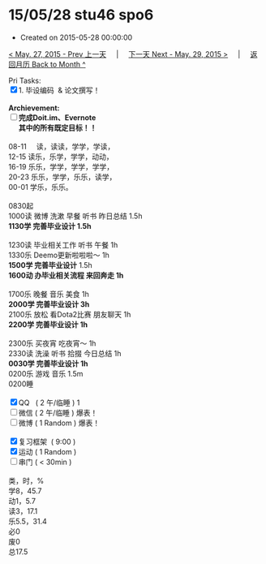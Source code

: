 # 15/05/28 stu46 spo6

- Created on 2015-05-28 00:00:00

[< May. 27, 2015 - Prev 上一天](_archived/lifelogs/2015/05/d27.md) &nbsp; &nbsp; | &nbsp; &nbsp; [下一天 Next - May. 29, 2015 >](_archived/lifelogs/2015/05/d29.md) &nbsp; &nbsp; |  &nbsp; &nbsp; [返回月历 Back to Month ^](_archived/lifelogs/2015/05/index.md)
<br/><div>Pri Tasks:<br clear="none"/><input type="checkbox" checked="true" />1. 毕设编码  & 论文撰写！</div><div><br clear="none"/></div><div><strong>Archievement:</strong></div><div><strong><input type="checkbox" />完成Doit.im、</strong><strong>Evernote</strong></div><div><strong>      其中的</strong><strong>所有</strong><strong>既定目标！！</strong></div><div><div><br clear="none"/></div>08-11     读，读读，学学，学读，</div><div>12-15 读乐，乐学，学学，动动，<br clear="none"/>16-19 乐乐，学学，学学，学学，<br clear="none"/>20-23 乐乐，学学，乐乐，读学，</div><div><div>00-01 学乐，乐乐。</div><div><br clear="none"/></div>0830起<br clear="none"/>1000读 微博 洗漱 早餐 听书 昨日总结 1.5h</div><div><strong>1130学</strong><strong> 完善毕业设计</strong><strong> 1.5h</strong></div><div><div><br clear="none"/></div>1230读 毕业相关工作 听书 午餐 1h</div><div>1330乐 Deemo更新啦啦啦～ 1h</div><div><strong>1500学 完善毕业设计</strong> 1.5h<div><strong>1600动 办毕业相关流程 来回奔走 1h</strong></div></div><div><br clear="none"/></div><div>1700乐 晚餐 音乐 美食 1h</div><div><strong>2000学 完善毕业设计 3h</strong><div>2100乐 放松 看Dota2比赛 朋友聊天 1h</div><div><strong>2200学 完善毕业设计 1h</strong></div><div><br clear="none"/></div><div>2300乐 买夜宵 吃夜宵～ 1h</div>2330读 洗澡 听书 拾掇 今日总结 1h</div><div><strong>0030学 完善毕业设计 1h</strong></div><div>0200乐 游戏 音乐 1.5m</div><div>0200睡</div><div><br clear="none"/></div><div><input type="checkbox" checked="true" />QQ   ( 2 午/临睡 ) 1<br clear="none"/><input type="checkbox" />微信 ( 2 午/临睡 ) 爆表！</div><div><input type="checkbox" />微博 ( 1 Random ) 爆表！</div><div><br clear="none"/></div><div><input type="checkbox" checked="true" />复习框架  ( 9:00 ) <br clear="none"/></div><div><input type="checkbox" checked="true" />运动 ( 1 Random ) </div><div><input type="checkbox" />串门 ( < 30min ) </div><div><div><br clear="none"/></div>类，时，%<br clear="none"/>学8，45.7<br clear="none"/>动1，5.7<br clear="none"/>读3，17.1<br clear="none"/>乐5.5，31.4<br clear="none"/>必0<br clear="none"/>废0<br clear="none"/>总17.5</div>
